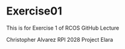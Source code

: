 # Exercise01
This is for Exercise 1 of RCOS GitHub Lecture

Christopher Alvarez
RPI 2028
Project Elara
